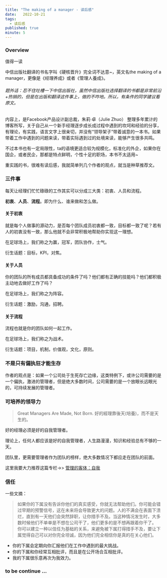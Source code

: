 ```yaml
---
title: "The making of a manager - 读后感"
date:   2022-10-21
tags:
  - 读后感
published: true
minute: 5
---
```


### Overview

值得一读

中信出版社翻译的书名字叫《硬核晋升》完全词不达意~，英文名the making of a manager，更像是《经理养成》或者《管理人養成》。

###### 题外话：忍不住吐槽一下中信出版社，虽然中信出版社选择翻译的书都是非常前沿+热销的，但是在出版和翻译这件事上，做的不咋地。所以，有条件的同学建议看原文。

内容上，是Facebook产品设计副总裁，朱莉·卓（Julie Zhuo） 整理多年累计的博客所写，关于自己从一个新手经理逐步成长成过程中遇到的坎坷和经验的分享，有理论，有实践，语言文字上很亲切，并没有“领导架子”带着诚意的一本书。如果带着工作中遇到的问题来读，带着实际遇到过的处境来读，能够产生很多共鸣。

不过本书也有一定局限性，ta的语境更适合较为规模化，标准化的外企，如果你在国企，或者民企，那都是特点鲜明，个性十足的职场，本书不太适用~

重实践的书，很难有读后感，我就简单列几个作者的观点，就当是种草推荐文。

### 三件事

每天让经理们忙忙碌碌的工作其实可以分成三大类：初衷、人员和流程。

**初衷**、**人员**、**流程**。即为什么、谁来做和怎么做。

#### 关于初衷

就是每个人做事的源动力，是否每个团队成员初衷都一致，目标都一致了呢？若有人的初衷没有一致，那么他就不会非常积极地帮助你实现这一理想。

在足球场上，我们称之为赢，冠军，团队协作，士气。

衍生话题：目标，KPI，对焦。

#### 关于人员

你的团队的所有成员都具备成功的条件了吗？他们都有正确的技能吗？他们都积极主动地去做好工作了吗？

在足球场上，我们称之为阵容。

衍生话题：激励，沟通，招聘。

#### 关于流程

流程也就是你的团队如何一起工作。

在足球场上，我们称之为战术。

衍生话题：项目，机制，价值观，文化，原则。

### 不是只有偏执狂才能生存

作者的观点是：如果一个公司处于生死存亡边缘，这类特例下，或许公司需要的是一个偏执，激进的管理者，但是绝大多数时间，公司需要的是一个放眼长远眼光的，可持续发展的管理者。

### 可培养的领导力

> Great Managers Are Made, Not Born.
> 好的經理靠後天(培養)，而不是天生的。

好的经理必须是好的自我管理者。

理论上，任何人都应该是好的自我管理者，人生路漫漫，知识和经验总有不够的一天。

团队里，更需要管理者作为团队的榜样，绝大多数情况下都应走在团队的前面。

这里我要大力推荐这篇专栏->> [管理的客体：自我](https://zhuanlan.zhihu.com/p/458871527)

### 信任

一些文摘：

> 如果你的下属没有告诉你他们的真实感受，你就无法帮助他们。你可能会错过早期的预警信号，这在未来将会导致更大的问题。人的不满会在表面下溃烂，直到有一天他们会突然辞职，让你措手不及。当这种情况发生时，大多数时候他们不单单是不想在公司干了，他们更多的是不想再跟着你干了。
> 你可以建立一种以信任为基础的关系，来避免被下属打得措手不及，要让下属觉得自己可以对你完全坦诚，因为他们完全相信你是真的在关心他们。

* 你的下属会定期向你汇报他们在工作中遇到的最大挑战。
* 你的下属和你经常互相批评，而且是在公开场合互相批评。
* 我的下属很乐意再次为我效力。

### to be continue ...
